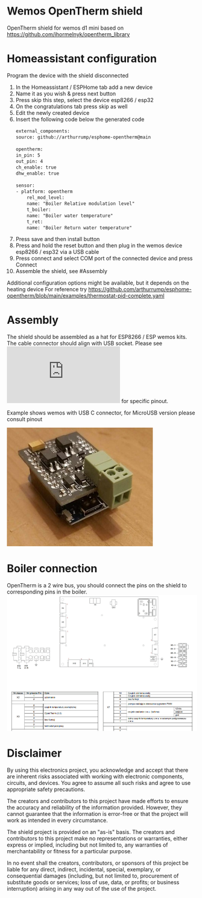 # Wemos OpenTherm shield
OpenTherm shield for wemos d1 mini based on https://github.com/ihormelnyk/opentherm_library

# Homeassistant configuration
Program the device with the shield disconnected

1. In the Homeassistant / ESPHome tab add a new device 
2. Name it as you wish & press next button 
3. Press skip this step, select the device esp8266 / esp32 
4. On the congratulations tab press skip as well
5. Edit the newly created device
6. Insert the following code below the generated code
    ```
    external_components:
    source: github://arthurrump/esphome-opentherm@main

    opentherm:
    in_pin: 5
    out_pin: 4
    ch_enable: true
    dhw_enable: true

    sensor:
    - platform: opentherm
        rel_mod_level:
        name: "Boiler Relative modulation level"
        t_boiler:
        name: "Boiler water temperature"
        t_ret:
        name: "Boiler Return water temperature"
    ```
7. Press save and then install button
8. Press and hold the reset button and then plug in the wemos device esp8266 / esp32 via a USB cable
9. Press connect and select COM port of the connected device and press Connect
10. Assemble the shield, see #Assembly 

Additional configuration options might be available, but it depends on the heating device
For reference try https://github.com/arthurrump/esphome-opentherm/blob/main/examples/thermostat-pid-complete.yaml

# Assembly
The shield should be assembled as a hat for ESP8266 / ESP wemos kits.
The cable connector should align with USB socket.
Please see ![schematic](https://github.com/jacek27/wemos_open_therm/blob/main/top.pdf) for specific pinout.

Example shows wemos with USB C connector, for MicroUSB version please consult pinout

![OTShield](docs/otwemos.jpg)

# Boiler connection 
OpenTherm is a 2 wire bus, you should connect the pins on the shield to corresponding pins in the boiler. 
![BoilerConnection](docs/ot_pwhs.png)

# Disclaimer  

By using this electronics project, you acknowledge and accept that there are inherent risks associated with working with electronic components, circuits, and devices. You agree to assume all such risks and agree to use appropriate safety precautions.

The creators and contributors to this project have made efforts to ensure the accuracy and reliability of the information provided. However, they cannot guarantee that the information is error-free or that the project will work as intended in every circumstance.

The shield project is provided on an "as-is" basis. The creators and contributors to this project make no representations or warranties, either express or implied, including but not limited to, any warranties of merchantability or fitness for a particular purpose.

In no event shall the creators, contributors, or sponsors of this project be liable for any direct, indirect, incidental, special, exemplary, or consequential damages (including, but not limited to, procurement of substitute goods or services; loss of use, data, or profits; or business interruption) arising in any way out of the use of the project.

